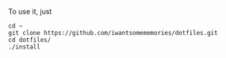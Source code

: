 To use it, just 

```shell
cd ~
git clone https://github.com/iwantsomememories/dotfiles.git
cd dotfiles/
./install
```

